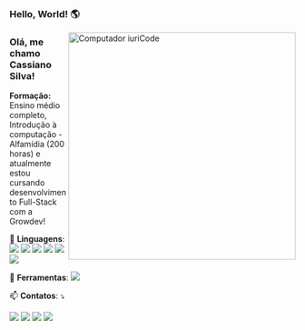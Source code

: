 ### Hello, World! 🌎 

<img src="https://raw.githubusercontent.com/MicaelliMedeiros/micaellimedeiros/master/image/computer-illustration.png" min-width="400px" max-width="400px" width="400px" align="right" alt="Computador iuriCode">

<p align="left"> 
<h3>Olá, me chamo <strong>Cassiano Silva!</strong></h3>
<p><strong>Formação:</strong> Ensino médio completo, Introdução à computação - Alfamídia (200 horas) e atualmente estou cursando desenvolvimento Full-Stack
com a Growdev!
  
  
</p>

<p align="left">
  📘 <strong>Linguagens</strong>: <img src= https://img.shields.io/badge/HTML5-E34F26?style=for-the-badge&logo=html5&logoColor=white /> <img src= https://img.shields.io/badge/CSS3-1572B6?style=for-the-badge&logo=css3&logoColor=white /> <img src= https://img.shields.io/badge/JavaScript-323330?style=for-the-badge&logo=javascript&logoColor=F7DF1E /> <img src=https://img.shields.io/badge/PHP-777BB4?style=for-the-badge&logo=php&logoColor=white /> <img src= https://img.shields.io/badge/Git-E34F26?style=for-the-badge&logo=git&logoColor=white /> <img src= https://img.shields.io/badge/Bootstrap-563D7C?style=for-the-badge&logo=bootstrap&logoColor=white
 />

</p>

<p align="left">
  💼 <strong>Ferramentas</strong>: <img src=https://img.shields.io/badge/Windows-017AD7?style=for-the-badge&logo=windows&logoColor=white />
</p>

<p align="left">
  📫 <strong>Contatos</strong>: ⤵️
</p>

<p align="left">
  <a href="mailto:Silva11.cassiano@gmail.com" alt="Gmail">
  <img src="https://img.shields.io/badge/-Gmail-FF0000?style=flat-square&labelColor=FF0000&logo=gmail&logoColor=white&link=LINK-DO-SEU-EMAIL" /></a>

  <a href="https://www.linkedin.com/in/cassiano-silva-51469b240/" target=_blank alt="Linkedin">
  <img src="https://img.shields.io/badge/-Linkedin-0e76a8?style=flat-square&logo=Linkedin&logoColor=white&link=LINK-DO-SEU-LINKEDIN" /></a>

  <a href="https://api.whatsapp.com/send?phone=5551984551871&text=Ol%C3%A1%2C%20vi%20seu%20perfil%20no%20Github!" alt="WhatsApp">
  <img src="https://img.shields.io/badge/-WhatsApp-25d366?style=flat-square&labelColor=25d366&logo=whatsapp&logoColor=white&link=API-DO-SEU-WHATSAPP"/></a>

  <a href="https://www.instagram.com/silva.cassiano/" alt="Instagram">
  <img src="https://img.shields.io/badge/-Instagram-DF0174?style=flat-square&labelColor=DF0174&logo=instagram&logoColor=white&link=LINK-DO-SEU-INSTAGRAM"/></a>
</p>

<!--
**cassianosilvaa/cassianosilvaa** is a ✨ _special_ ✨ repository because its `README.md` (this file) appears on your GitHub profile.


Here are some ideas to get you started:

- 🔭 I’m currently working on ...
- 🌱 I’m currently learning ...
- 👯 I’m looking to collaborate on ...
- 🤔 I’m looking for help with ...
- 💬 Ask me about ...
- 📫 How to reach me: ...
- 😄 Pronouns: ...
- ⚡ Fun fact: ...
-->
